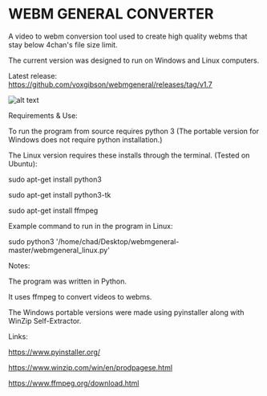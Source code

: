 # WEBM GENERAL CONVERTER
A video to webm conversion tool used to create high quality webms that stay below 4chan's file size limit.

The current version was designed to run on Windows and Linux computers. 

Latest release: https://github.com/voxgibson/webmgeneral/releases/tag/v1.7

![alt text](https://i.imgur.com/fH2DgH0.png)

Requirements & Use: 

To run the program from source requires python 3 (The portable version for Windows does not require python installation.)

The Linux version requires these installs through the terminal. (Tested on Ubuntu):

sudo apt-get install python3

sudo apt-get install python3-tk

sudo apt-get install ffmpeg

Example command to run in the program in Linux:

sudo python3 '/home/chad/Desktop/webmgeneral-master/webmgeneral_linux.py'

Notes:

The program was written in Python.

It uses ffmpeg to convert videos to webms.

The Windows portable versions were made using pyinstaller along with WinZip Self-Extractor.

Links: 

https://www.pyinstaller.org/

https://www.winzip.com/win/en/prodpagese.html

https://www.ffmpeg.org/download.html
